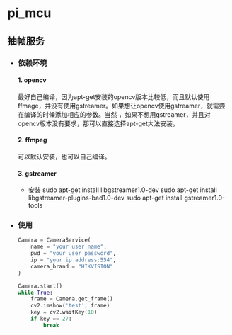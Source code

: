 # pi_mcu

## 抽帧服务

+ ### 依赖环境
    #### 1. opencv 
    最好自己编译，因为apt-get安装的opencv版本比较低，而且默认使用ffmage，并没有使用gstreamer。如果想让opencv使用gstreamer，就需要在编译的时候添加相应的参数。当然 ，如果不想用gstreamer，并且对opencv版本没有要求，那可以直接选择apt-get大法安装。
    #### 2. ffmpeg
    可以默认安装，也可以自己编译。
    #### 3. gstreamer
    - 安装
    sudo apt-get install libgstreamer1.0-dev
    sudo apt-get install libgstreamer-plugins-bad1.0-dev
    sudo apt-get install gstreamer1.0-tools
+ ### 使用
    ```python
    Camera = CameraService(
        name = "your user name",
        pwd = "your user password",
        ip = "your ip address:554",
        camera_brand = "HIKVISION"
    )

    Camera.start()
    while True:
        frame = Camera.get_frame()
        cv2.imshow('test', frame)
        key = cv2.waitKey(10)
        if key == 27:
            break
    ```